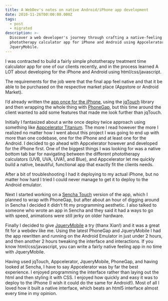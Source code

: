```yaml
---
title: A WebDev's notes on native Android/iPhone app development
date: 2010-11-26T00:00:00.000Z
tags:
  - post
  - migrated
description: >-
  Discover a web developer's journey through crafting a native-feeling
  phototherapy calculator app for iPhone and Android using Appcelerator and
  JqueryMobile.
---
```


I was contracted to build a fairly simple phototherapy treatment time calculator app for one of our clients recently, and in the process learned A LOT about developing for the iPhone and Android using html/css/javascript.

The requirements for the job were that the final app feel native and that it be able to be purchased on the respective market place (Appstore or Android Market).

I’d already written the [app once for the iPhone](http://itunes.apple.com/us/app/daavlin-phototherapy-dose/id386168638?mt=8), using the [jqTouch](http://www.jqtouch.com/) library and then wrapping the whole thing with [PhoneGap](http://www.phonegap.com/), but this time around the client wanted to add some features that made me look further than jqTouch.

Initially I fantasized about a write once deploy twice approach using something like [Appcelerator Titanium](http://www.appcelerator.com/products/titanium-mobile-application-development/). The more I read however the more I realized no matter how I went about this project I was going to end up with more than one codebase, one for the iPhone and at least one for the Android. I decided to go ahead with Appcelerator however and developed for the iPhone first. One of the biggest things I was looking for was a native bottom tab bar for navigating between the different phototherapy calculators (UVB, UVA, UVA1, and Blue), and Appcelerator let me quickly build a native, beautiful, functional app that exactly fit the clients needs.

After a bit of troubleshooting I had it deploying to my actual iPhone, but no matter how hard I tried I could never manage to get it to deploy to the Android emulator.

Next I started working on a [Sencha Touch](http://www.sencha.com/products/touch/) version of the app, which I planned to wrap with PhoneGap, but after about an hour of digging around in Sencha I decided it didn’t fit my programming aesthetic. I also talked to someone who wrote an app in Sencha and they said it had a ways to go with speed, animations were still jerky on older hardware.

Finally I decided to give [JqueryMobile](http://jquerymobile.com/) a try (thanx Xian!) and it was a great fit for a webdev like me. Using the latest PhoneGap and JqueryMobile I had the app rewritten and running on the Android Emulator in just under 2 hours, and then another 2 hours tweaking the interface and interactions. If you know html/css/javascript, you can write a fairly native feeling app in no time with JqueryMobile.

Having used jqTouch, Appcelerator, JqueryMobile, PhoneGap, and having looked at Sencha, I have to say Appcelerator was by far the best experience. I enjoyed programming the interface rather than laying out the html and then styling it with CSS. I enjoyed how quickly and easy it was to deploy to the iPhone (I wish it could do the same for Android!). Most of all I loved how it built a native interface, which beats an html5 interface almost every time in my opinion.

